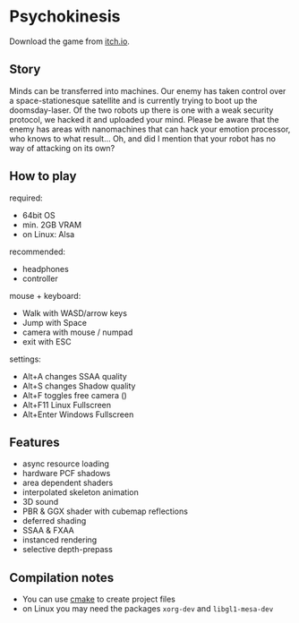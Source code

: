 # Psychokinesis

Download the game from [itch.io](https://lamelizard.itch.io/psychokinesis).

## Story

Minds can be transferred into machines.
Our enemy has taken control over a space-stationesque satellite
and is currently trying to boot up the doomsday-laser.
Of the two robots up there is one with a weak security protocol,
we hacked it and uploaded your mind.
Please be aware that the enemy has areas with nanomachines that can hack
your emotion processor, who knows to what result...
Oh, and did I mention that your robot has no way of attacking on its own?

## How to play

required:
* 64bit OS
* min. 2GB VRAM
* on Linux: Alsa

recommended:
* headphones
* controller

mouse + keyboard:
* Walk with WASD/arrow keys
* Jump with Space
* camera with mouse / numpad
* exit with ESC

settings:
* Alt+A changes SSAA quality
* Alt+S changes Shadow quality
* Alt+F toggles free camera ()
* Alt+F11 Linux Fullscreen
* Alt+Enter Windows Fullscreen

## Features

* async resource loading
* hardware PCF shadows
* area dependent shaders
* interpolated skeleton animation
* 3D sound
* PBR & GGX shader with cubemap reflections
* deferred shading
* SSAA & FXAA
* instanced rendering
* selective depth-prepass


## Compilation notes

* You can use [cmake](https://cmake.org/) to create project files
* on Linux you may need the packages `xorg-dev` and `libgl1-mesa-dev`
